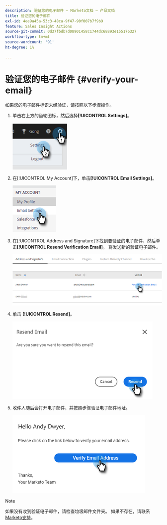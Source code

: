 ```yaml
---
description: 验证您的电子邮件 — Marketo文档 — 产品文档
title: 验证您的电子邮件
exl-id: 4ee9a45a-53c3-48ca-9f47-90f007b7f9b9
feature: Sales Insight Actions
source-git-commit: 0d37fbdb7d08901458c1744dc68893e155176327
workflow-type: tm+mt
source-wordcount: '91'
ht-degree: 1%

---
```


# 验证您的电子邮件 {#verify-your-email}

如果您的电子邮件标识未经验证，请按照以下步骤操作。

1. 单击右上方的齿轮图标，然后选择&#x200B;**[!UICONTROL Settings]**。

   ![](assets/verify-your-email-1.png)

1. 在[!UICONTROL My Account]下，单击&#x200B;**[!UICONTROL Email Settings]**。

   ![](assets/verify-your-email-2.png)

1. 在[!UICONTROL Address and Signature]下找到要验证的电子邮件，然后单击&#x200B;**[!UICONTROL Resend Verification Email]**。 将发送新的验证电子邮件。

   ![](assets/verify-your-email-3.png)

1. 单击 **[!UICONTROL Resend]**。

   ![](assets/verify-your-email-4.png)

1. 收件人随后会打开电子邮件，并按照步骤验证电子邮件地址。

   ![](assets/verify-your-email-5.png)

>[!NOTE]
>
>如果没有收到验证电子邮件，请检查垃圾邮件文件夹。 如果不存在，请联系[Marketo支持](https://nation.marketo.com/t5/Support/ct-p/Support)。
